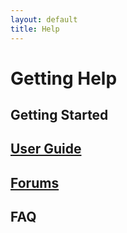 ```yaml
---
layout: default
title: Help
---
```

# Getting Help

## Getting Started

## [User Guide](User-Guide)

## [Forums](http://www.daisy.org/forums/pipeline-2)

## FAQ
